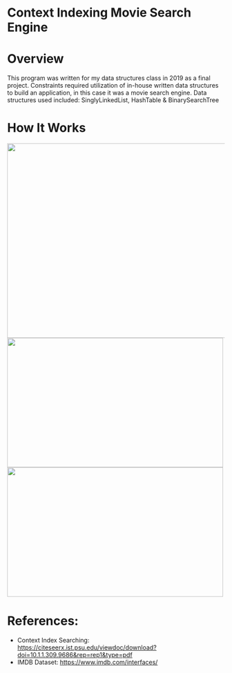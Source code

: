 # Context Indexing Movie Search Engine

# Overview
This program was written for my data structures class in 2019 as a final project. Constraints required utilization of in-house written data structures to build
an application, in this case it was a movie search engine. Data structures used included: SinglyLinkedList, HashTable & BinarySearchTree

# How It Works

<div>
<img src="https://github.com/henrylao/movie-search-engine/blob/master/images/programFlow.png" width="802" height="451"/>
</div>
<div>
<img src="https://github.com/henrylao/movie-search-engine/blob/master/images/programFlow.png" width="500" height="300"/>
</div>
<div>
<img src="https://github.com/henrylao/movie-search-engine/blob/master/images/contextIndexSearch.png" width="500" height="300"/>
</div>


# References:
* Context Index Searching: https://citeseerx.ist.psu.edu/viewdoc/download?doi=10.1.1.309.9686&rep=rep1&type=pdf
* IMDB Dataset: https://www.imdb.com/interfaces/
